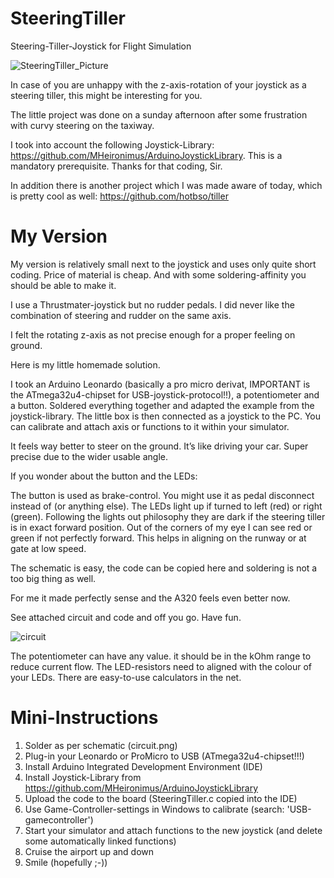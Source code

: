 # SteeringTiller
Steering-Tiller-Joystick for Flight Simulation

![SteeringTiller_Picture](https://user-images.githubusercontent.com/49068518/112122608-c0d37f80-8bc0-11eb-8767-a4eb0d6473c1.png)

In case of you are unhappy with the z-axis-rotation of your joystick as a steering tiller, this might be interesting for you.

The little project was done on a sunday afternoon after some frustration with curvy steering on the taxiway.

I took into account the following Joystick-Library: https://github.com/MHeironimus/ArduinoJoystickLibrary.
This is a mandatory prerequisite. Thanks for that coding, Sir.

In addition there is another project which I was made aware of today, which is pretty cool as well: https://github.com/hotbso/tiller

# My Version
My version is relatively small next to the joystick and uses only quite short coding. Price of material is cheap. And with some soldering-affinity you should be able to make it.

I use a Thrustmater-joystick but no rudder pedals. I did never like the combination of steering and rudder on the same axis.

I felt the rotating z-axis as not precise enough for a proper feeling on ground.

Here is my little homemade solution.

I took an Arduino Leonardo (basically a pro micro derivat, IMPORTANT is the ATmega32u4-chipset for USB-joystick-protocol!!), a potentiometer and a button. Soldered everything together and adapted the example from the joystick-library. The little box is then connected as a joystick to the PC. You can calibrate and attach axis or functions to it within your simulator.

It feels way better to steer on the ground. It’s like driving your car. Super precise due to the wider usable angle.

If you wonder about the button and the LEDs:

The button is used as brake-control. You might use it as pedal disconnect instead of (or anything else).
The LEDs light up if turned to left (red) or right (green). Following the lights out philosophy they are dark if the steering tiller is in exact forward position. Out of the corners of my eye I can see red or green if not perfectly forward. This helps in aligning on the runway or at gate at low speed.

The schematic is easy, the code can be copied here and soldering is not a too big thing as well.

For me it made perfectly sense and the A320 feels even better now.

See attached circuit and code and off you go.
Have fun.

![circuit](https://user-images.githubusercontent.com/49068518/112126673-faa68500-8bc4-11eb-9324-812d3a93325c.png)

The potentiometer can have any value. it should be in the kOhm range to reduce current flow.
The LED-resistors need to aligned with the colour of your LEDs. There are easy-to-use calculators in the net.

# Mini-Instructions

1. Solder as per schematic (circuit.png)
2. Plug-in your Leonardo or ProMicro to USB (ATmega32u4-chipset!!!)
3. Install Arduino Integrated Development Environment (IDE)
4. Install Joystick-Library from https://github.com/MHeironimus/ArduinoJoystickLibrary
5. Upload the code to the board (SteeringTiller.c copied into the IDE)
6. Use Game-Controller-settings in Windows to calibrate (search: 'USB-gamecontroller')
7. Start your simulator and attach functions to the new joystick (and delete some automatically linked functions)
8. Cruise the airport up and down
9. Smile (hopefully ;-))
